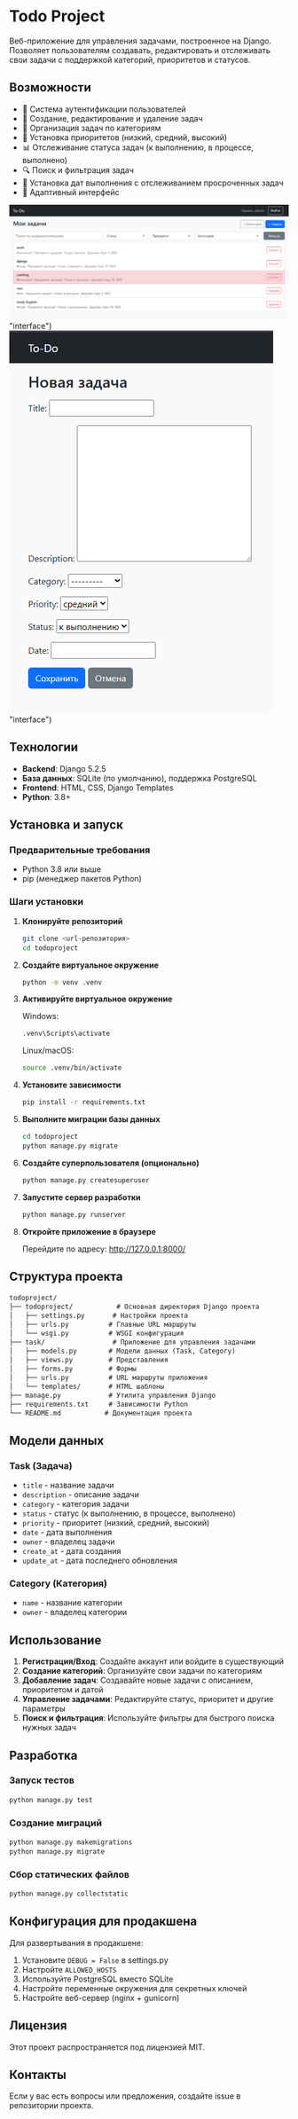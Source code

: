 # Todo Project

Веб-приложение для управления задачами, построенное на Django. Позволяет пользователям создавать, редактировать и отслеживать свои задачи с поддержкой категорий, приоритетов и статусов.

## Возможности

- 🔐 Система аутентификации пользователей
- 📝 Создание, редактирование и удаление задач
- 📂 Организация задач по категориям
- 🎯 Установка приоритетов (низкий, средний, высокий)
- 📊 Отслеживание статуса задач (к выполнению, в процессе, выполнено)
- 🔍 Поиск и фильтрация задач
- 📅 Установка дат выполнения с отслеживанием просроченных задач
- 📱 Адаптивный интерфейс

![alt text](https://github.com/EvgeniyPosohin/Todo/blob/main/todoproject/task/templates/image/task_list.png) "interface")
![alt text](https://github.com/EvgeniyPosohin/Todo/blob/main/todoproject/task/templates/image/new_task.png) "interface")

## Технологии

- **Backend**: Django 5.2.5
- **База данных**: SQLite (по умолчанию), поддержка PostgreSQL
- **Frontend**: HTML, CSS, Django Templates
- **Python**: 3.8+

## Установка и запуск

### Предварительные требования

- Python 3.8 или выше
- pip (менеджер пакетов Python)

### Шаги установки

1. **Клонируйте репозиторий**
   ```bash
   git clone <url-репозитория>
   cd todoproject
   ```

2. **Создайте виртуальное окружение**
   ```bash
   python -m venv .venv
   ```

3. **Активируйте виртуальное окружение**
   
   Windows:
   ```cmd
   .venv\Scripts\activate
   ```
   
   Linux/macOS:
   ```bash
   source .venv/bin/activate
   ```

4. **Установите зависимости**
   ```bash
   pip install -r requirements.txt
   ```

5. **Выполните миграции базы данных**
   ```bash
   cd todoproject
   python manage.py migrate
   ```

6. **Создайте суперпользователя (опционально)**
   ```bash
   python manage.py createsuperuser
   ```

7. **Запустите сервер разработки**
   ```bash
   python manage.py runserver
   ```

8. **Откройте приложение в браузере**
   
   Перейдите по адресу: http://127.0.0.1:8000/

## Структура проекта

```
todoproject/
├── todoproject/           # Основная директория Django проекта
│   ├── settings.py       # Настройки проекта
│   ├── urls.py          # Главные URL маршруты
│   └── wsgi.py          # WSGI конфигурация
├── task/                 # Приложение для управления задачами
│   ├── models.py        # Модели данных (Task, Category)
│   ├── views.py         # Представления
│   ├── forms.py         # Формы
│   ├── urls.py          # URL маршруты приложения
│   └── templates/       # HTML шаблоны
├── manage.py            # Утилита управления Django
├── requirements.txt     # Зависимости Python
└── README.md           # Документация проекта
```

## Модели данных

### Task (Задача)
- `title` - название задачи
- `description` - описание задачи
- `category` - категория задачи
- `status` - статус (к выполнению, в процессе, выполнено)
- `priority` - приоритет (низкий, средний, высокий)
- `date` - дата выполнения
- `owner` - владелец задачи
- `create_at` - дата создания
- `update_at` - дата последнего обновления

### Category (Категория)
- `name` - название категории
- `owner` - владелец категории

## Использование

1. **Регистрация/Вход**: Создайте аккаунт или войдите в существующий
2. **Создание категорий**: Организуйте свои задачи по категориям
3. **Добавление задач**: Создавайте новые задачи с описанием, приоритетом и датой
4. **Управление задачами**: Редактируйте статус, приоритет и другие параметры
5. **Поиск и фильтрация**: Используйте фильтры для быстрого поиска нужных задач

## Разработка

### Запуск тестов
```bash
python manage.py test
```

### Создание миграций
```bash
python manage.py makemigrations
python manage.py migrate
```

### Сбор статических файлов
```bash
python manage.py collectstatic
```

## Конфигурация для продакшена

Для развертывания в продакшене:

1. Установите `DEBUG = False` в settings.py
2. Настройте `ALLOWED_HOSTS`
3. Используйте PostgreSQL вместо SQLite
4. Настройте переменные окружения для секретных ключей
5. Настройте веб-сервер (nginx + gunicorn)

## Лицензия

Этот проект распространяется под лицензией MIT.

## Контакты

Если у вас есть вопросы или предложения, создайте issue в репозитории проекта.
